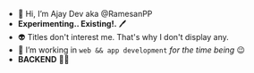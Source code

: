 - 👋 Hi, I’m Ajay Dev aka @RamesanPP 
- **Experimenting.. Existing!.** 🖊️
- 👽 Titles don't interest me. That's why I don't display any.
- 🤖 I’m working in `web && app development`   *for the time being* 😉
- **BACKEND** 🐱‍💻
